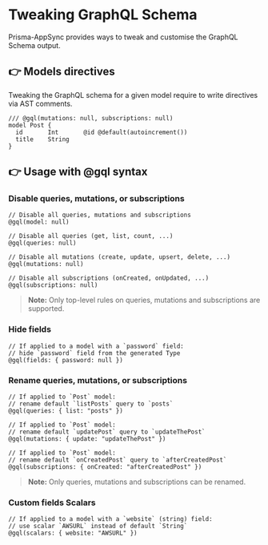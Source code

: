 # Tweaking GraphQL Schema

Prisma-AppSync provides ways to tweak and customise the GraphQL Schema output.

## 👉 Models directives

Tweaking the GraphQL schema for a given model require to write directives via AST comments.

```prisma
/// @gql(mutations: null, subscriptions: null)
model Post {
  id       Int       @id @default(autoincrement())
  title    String
}
```

## 👉 Usage with @gql syntax

### Disable queries, mutations, or subscriptions

```prisma
// Disable all queries, mutations and subscriptions
@gql(model: null)

// Disable all queries (get, list, count, ...)
@gql(queries: null)

// Disable all mutations (create, update, upsert, delete, ...)
@gql(mutations: null)

// Disable all subscriptions (onCreated, onUpdated, ...)
@gql(subscriptions: null)
```

> **Note:** Only top-level rules on queries, mutations and subscriptions are supported.

### Hide fields

```prisma
// If applied to a model with a `password` field:
// hide `password` field from the generated Type
@gql(fields: { password: null })
```

### Rename queries, mutations, or subscriptions

```prisma
// If applied to `Post` model:
// rename default `listPosts` query to `posts`
@gql(queries: { list: "posts" })

// If applied to `Post` model:
// rename default `updatePost` query to `updateThePost`
@gql(mutations: { update: "updateThePost" })

// If applied to `Post` model:
// rename default `onCreatedPost` query to `afterCreatedPost`
@gql(subscriptions: { onCreated: "afterCreatedPost" })
```

> **Note:** Only queries, mutations and subscriptions can be renamed.

### Custom fields Scalars

```prisma
// If applied to a model with a `website` (string) field:
// use scalar `AWSURL` instead of default `String`
@gql(scalars: { website: "AWSURL" })
```
